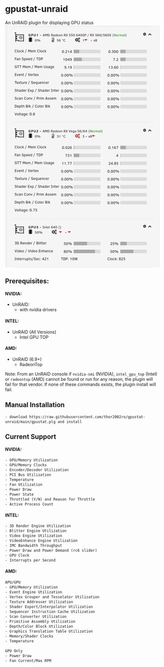 # gpustat-unraid
An UnRAID plugin for displaying GPU status
![Screenshot](/sample/Screenshot.png?raw=true)


## Prerequisites:
#### NVIDIA:
- UnRAID:
  * with nvidia drivers

#### INTEL:
- UnRAID (All Versions)
  * Intel GPU TOP

#### AMD:
- UnRAID (6.9+)
  * RadeonTop

Note: From an UnRAID console if `nvidia-smi` (NVIDIA), `intel_gpu_top` (Intel) or `radeontop` (AMD) cannot be found or run for any reason,
the plugin will fail for that vendor. If none of these commands exists, the plugin install will fail.

## Manual Installation
    - download https://raw.githubusercontent.com/thor2002ro/gpustat-unraid/main/gpustat.plg and install

## Current Support

#### NVIDIA:
    - GPU/Memory Utilization
    - GPU/Memory Clocks
    - Encoder/Decoder Utilization
    - PCI Bus Utilization
    - Temperature
    - Fan Utilization
    - Power Draw
    - Power State
    - Throttled (Y/N) and Reason for Throttle
    - Active Process Count

#### INTEL:
    - 3D Render Engine Utilization
    - Blitter Engine Utilization
    - Video Engine Utilization
    - VideoEnhance Engine Utilization
    - IMC Bandwidth Throughput
    - Power Draw and Power Demand (rc6 slider)
    - GPU Clock
    - Interrupts per Second

#### AMD:
    APU/GPU
    - GPU/Memory Utilization
    - Event Engine Utilization
    - Vertex Grouper and Tesselator Utilization
    - Texture Addresser Utilization
    - Shader Export/Interpolator Utilization
    - Sequencer Instruction Cache Utilization
    - Scan Converter Utilization
    - Primitive Assembly Utilization
    - Depth/Color Block Utilization
    - Graphics Translation Table Utilization
    - Memory/Shader Clocks
    - Temperature

    GPU Only
    - Power Draw
    - Fan Current/Max RPM

